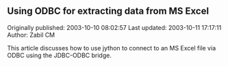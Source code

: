 ## Using ODBC for extracting data from MS Excel

Originally published: 2003-10-10 08:02:57
Last updated: 2003-10-11 17:17:11
Author: Zabil CM

This article discusses how to use jython to connect to an MS Excel file via ODBC using the JDBC-ODBC bridge.